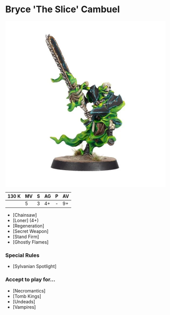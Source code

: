 # Bryce 'The Slice' Cambuel

![](../media/starplayers/BryceSlice1.webp)

| 130 K  | MV | S | AG | P | AV |
| --- | --- | --- | --- | --- | --- |
| | 5 | 3 | 4+ | - | 9+ |

* [Chainsaw]
* [Loner] (4+)
* [Regeneration]
* [Secret Weapon]
* [Stand Firm]
* [Ghostly Flames]

### Special Rules
* [Sylvanian Spotlight]

### Accept to play for...
* [Necromantics]
* [Tomb Kings]
* [Undeads]
* [Vampires]
